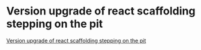 # Version upgrade of react scaffolding stepping on the pit
[Version upgrade of react scaffolding stepping on the pit](https://aiwithcloud.com/2022/09/19/version_upgrade_of_react_scaffolding_stepping_on_the_pit/)